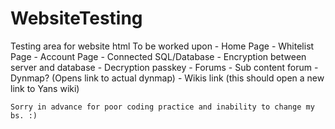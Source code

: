 # WebsiteTesting
Testing area for website html
To be worked upon
    - Home Page
    - Whitelist Page
    - Account Page
    - Connected SQL/Database
    - Encryption between server and database
    - Decryption passkey
    - Forums
    - Sub content forum
    - Dynmap? (Opens link to actual dynmap)
    - Wikis link (this should open a new link to Yans wiki)
    
    Sorry in advance for poor coding practice and inability to change my bs. :) 

